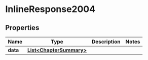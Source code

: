 

# InlineResponse2004


## Properties

Name | Type | Description | Notes
------------ | ------------- | ------------- | -------------
**data** | [**List&lt;ChapterSummary&gt;**](ChapterSummary.md) |  | 



